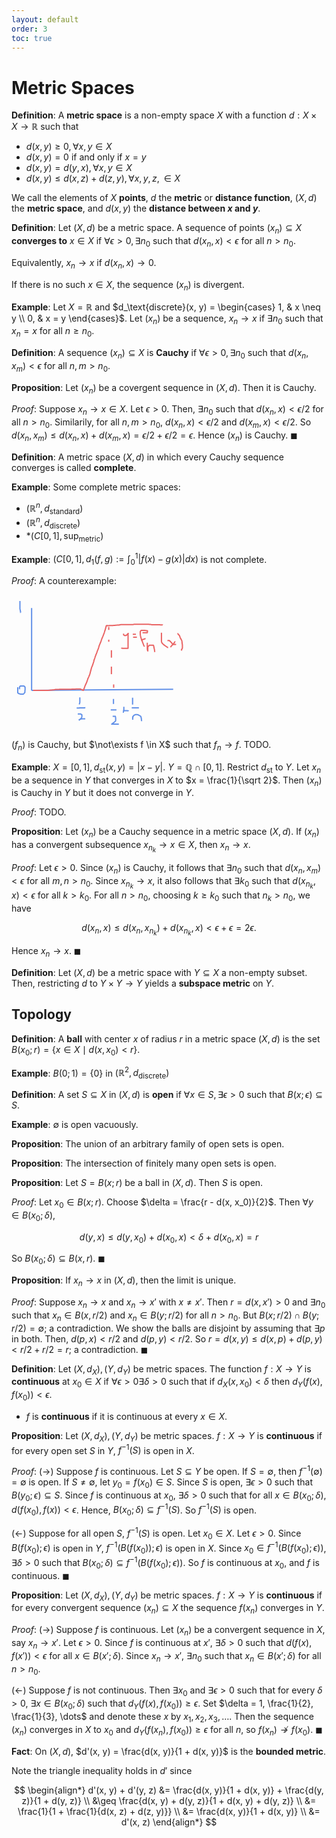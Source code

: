 ```yaml
---
layout: default
order: 3
toc: true
---
```


# Metric Spaces

**Definition**: A **metric space** is a non-empty space $X$ with a function $d: X \times X \to \mathbb R$ such that
* $d(x, y) \geq 0, \forall x, y \in X$
* $d(x, y) = 0$ if and only if $x = y$
* $d(x, y) = d(y, x), \forall x, y \in X$
* $d(x, y) \leq d(x, z) + d(z, y), \forall x, y, z, \in X$

We call the elements of $X$ **points**, $d$ the **metric** or **distance function**, $(X, d)$ the **metric space**, and $d(x, y)$ the **distance between $x$ and $y$**.

**Definition**: Let $(X, d)$ be a metric space. A sequence of points $(x_n) \subseteq X$ **converges to** $x \in X$ if $\forall \epsilon \gt 0, \exists n_0$ such that $d(x_n, x) \lt \epsilon$ for all $n \gt n_0$.

Equivalently, $x_n \to x$ if $d(x_n, x) \to 0$.

If there is no such $x \in X$, the sequence $(x_n)$ is divergent.

**Example**: Let $X = \mathbb R$ and $d_\text{discrete}(x, y) = 
\begin{cases}
1, & x \neq y \\
0, & x = y
\end{cases}$. Let $(x_n)$ be a sequence, $x_n \to x$ if $\exists n_0$ such that $x_n = x$ for all $n \geq n_0$.

**Definition**: A sequence $(x_n) \subseteq X$ is **Cauchy** if $\forall \epsilon \gt 0, \exists n_0$ such that $d(x_n, x_m) \lt \epsilon$ for all $n, m \gt n_0$.

**Proposition**: Let $(x_n)$ be a covergent sequence in $(X, d)$. Then it is Cauchy.

*Proof*: Suppose $x_n \to x \in X$. Let $\epsilon \gt 0$. Then, $\exists n_0$ such that $d(x_n, x) \lt \epsilon/2$ for all $n \gt n_0$. Similarily, for all $n, m \gt n_0$, $d(x_n, x) \lt \epsilon/2$ and $d(x_m, x) \lt \epsilon/2$. So $d(x_n, x_m) \leq d(x_n, x) + d(x_m, x) = \epsilon/2 + \epsilon/2 = \epsilon$. Hence $(x_n)$ is Cauchy. $\blacksquare$

**Definition**: A metric space $(X, d)$ in which every Cauchy sequence converges is called **complete**.

**Example**: Some complete metric spaces:
* $(\mathbb R^n, d_{\text{standard}})$
* $(\mathbb R^n, d_\text{discrete})$
* *$(C[0, 1], \sup_\text{metric})$

**Example**: $(C[0, 1], d_1(f, g) := \int_0^1 \left\vert f(x) - g(x) \right\vert dx)$ is not complete.

*Proof*: A counterexample:

<!-- #region drawnote -->
<svg id="svg" xmlns="http://www.w3.org/2000/svg" viewbox="140.08999633789062,61.269996643066406,283.4599914550781,217.010009765625" style="height:217.010009765625"><line x1="172.28" y1="82.47" x2="172.29" y2="214.23" fill="none" stroke="#6190e8" stroke-width="2" d="M 172.28 82.47 L 172.29 214.23"></line><line x1="172.28" y1="214.23" x2="398.79" y2="212.48" fill="none" stroke="#6190e8" stroke-width="2" d="M 172.28 214.23 L 398.79 212.48"></line><path d="M 153.58,71.27 L 153.58,71.38 L 153.58,71.55 L 153.58,71.91 L 153.58,72.69 L 153.58,73.68 L 153.58,74.79 L 153.58,75.96 L 153.58,77 L 153.58,77.93 L 153.58,78.73 L 153.58,79.48 L 153.58,80.39 L 153.58,81.25 L 153.58,82.02 L 153.58,82.8 L 153.58,83.58 L 153.7,84.49 L 153.98,85.29 L 154.15,86.04 L 154.17,86.74 L 154.28,87.35 L 154.42,87.83 L 154.45,88.26 L 154.55,88.67 L 154.68,88.95 L 154.7,89.21 L 154.7,89.64 L 154.82,89.64" fill="none" stroke="#6190e8" stroke-width="2"></path><path d="M 150.09,209.25 L 150.1,209.37 L 150.1,209.95 L 150.1,210.89 L 150.1,211.82 L 150.1,212.76 L 150.1,213.7 L 150.1,214.64 L 150.1,215.57 L 150.1,216.33 L 150.1,216.74 L 150.1,217 L 150.1,217.29 L 150.1,217.59 L 150.1,217.81 L 150.1,218 L 150.1,218.12 L 150.2,218.24 L 150.4,218.36 L 150.54,218.45 L 150.66,218.66 L 150.88,218.83 L 151.14,218.96 L 151.39,219.17 L 151.63,219.34 L 151.88,219.46 L 152.14,219.59 L 152.39,219.64 L 152.57,219.71 L 152.7,219.84 L 152.83,219.89 L 152.98,219.89 L 153.11,219.89 L 153.21,219.89 L 153.42,219.89 L 153.68,219.99 L 153.93,220.12 L 154.18,220.15 L 154.48,220.27 L 154.75,220.4 L 155.01,220.4 L 155.41,220.4 L 155.54,220.4 L 155.8,220.4 L 156.06,220.4 L 156.32,220.4 L 156.57,220.4 L 156.83,220.4 L 157.08,220.4 L 157.61,220.4 L 157.86,220.4 L 158.03,220.4 L 158.2,220.4 L 158.42,220.4 L 158.68,220.4 L 158.89,220.4 L 159.05,220.32 L 159.23,220.14 L 159.46,219.9 L 159.72,219.63 L 159.98,219.37 L 160.25,219.02 L 160.53,218.59 L 160.8,218.26 L 161.05,218.07 L 161.23,217.94 L 161.29,217.72 L 161.37,217.54 L 161.5,217.5 L 161.54,217.4 L 161.54,217.27 L 161.54,217.14 L 161.54,216.81 L 161.54,216.41 L 161.54,216 L 161.54,215.57 L 161.54,215.18 L 161.54,214.77 L 161.64,214.31 L 161.79,213.77 L 161.82,213.2 L 161.82,212.63 L 161.82,212.07 L 161.82,211.63 L 161.82,211.11 L 161.82,210.98 L 161.82,210.71 L 161.82,210.45 L 161.82,210.2 L 161.82,209.96 L 161.82,209.71 L 161.82,209.42 L 161.77,209.12 L 161.59,208.85 L 161.33,208.58 L 161.07,208.32 L 160.8,208.05 L 160.54,207.79 L 160.27,207.59 L 160.07,207.45 L 159.99,207.32 L 159.91,207.25 L 159.78,207.25 L 159.63,207.25 L 159.51,207.25 L 159.41,207.25 L 159.19,207.25 L 158.94,207.25 L 158.68,207.25 L 158.41,207.25 L 158.03,207.25 L 157.61,207.25 L 157.18,207.25 L 156.76,207.25 L 156.33,207.25 L 155.91,207.25 L 155.63,207.25 L 155.37,207.25 L 155.11,207.25 L 154.85,207.25 L 154.7,207.25 L 154.55,207.25 L 154.32,207.25 L 154.2,207.38 L 154.07,207.5 L 153.95,207.63 L 153.82,207.88 L 153.57,208.13 L 153.36,208.33 L 153.24,208.45 L 153.19,208.57 L 153.19,208.7 L 153.11,208.74 L 152.98,208.79 L 152.93,208.92 L 152.93,209.1 L 152.93,209.21 L 152.93,209.34 L 152.93,209.53 L 152.93,209.75 L 152.93,210.12 L 152.93,210.77 L 152.83,211.73 L 152.66,212.57" fill="none" stroke="#6190e8" stroke-width="2"></path><path d="M 249.44,225.42 L 249.44,225.65 L 249.44,226.25 L 249.44,226.95 L 249.44,227.58 L 249.44,228.13 L 249.44,228.64 L 249.44,229.11 L 249.44,229.43 L 249.44,229.68 L 249.44,229.94 L 249.44,230.37 L 249.44,230.49 L 249.44,230.73 L 249.44,230.97 L 249.44,231.23 L 249.44,231.64 L 249.44,232.4 L 249.44,233.15 L 249.36,234.03 L 249.04,234.96 L 248.8,235.59 L 248.8,236.04 L 248.8,236.34 L 248.8,236.61 L 248.8,236.82" fill="none" stroke="#6190e8" stroke-width="2"></path><path d="M 244.36,242.46 L 244.59,242.46 L 244.93,242.46 L 245.32,242.46 L 245.84,242.46 L 246.27,242.46 L 246.69,242.46 L 247.13,242.46 L 247.63,242.46 L 248.12,242.46 L 248.45,242.46 L 248.8,242.38 L 249.21,242.24 L 249.54,242.18 L 249.8,242.18 L 250.07,242.18 L 250.32,242.18 L 250.58,242.18 L 250.85,242.18 L 251.1,242.18 L 251.46,242.18 L 252.02,242.18 L 252.63,242.18 L 253.05,242.18 L 253.32,242.18 L 253.59,242.18 L 253.85,242.18 L 254.1,242.18 L 254.36,242.18 L 254.63,242.18 L 254.79,242.18 L 254.93,242.18 L 255.05,242.18 L 255.17,242.18 L 255.42,242.18 L 255.68,242.18 L 255.94,242.18 L 256.2,242.18 L 256.45,242.18 L 256.87,242.18 L 257.28,242.04 L 257.54,241.91 L 257.8,241.91 L 258.05,241.91 L 258.3,241.91" fill="none" stroke="#6190e8" stroke-width="2"></path><path d="M 246.13,251.94 L 246.64,251.94 L 246.99,251.94 L 247.19,251.94 L 247.46,251.94 L 247.72,251.94 L 247.98,251.94 L 248.25,251.94 L 248.42,251.94 L 248.57,251.94 L 248.79,251.94 L 249.04,251.94 L 249.29,251.94 L 249.65,251.94 L 250.18,251.94 L 250.61,252.02 L 251,252.25 L 251.43,252.54 L 251.77,252.82 L 252.03,252.98 L 252.44,252.99 L 252.57,253.12 L 252.7,253.36 L 252.7,253.6 L 252.7,253.84 L 252.7,254.08 L 252.7,254.37 L 252.7,254.67 L 252.7,254.93 L 252.7,255.19 L 252.7,255.52 L 252.7,255.94 L 252.7,256.37 L 252.63,256.86 L 252.41,257.44 L 252.05,258.02 L 251.61,258.6 L 251.18,259.18 L 250.66,259.76 L 250.07,260.26 L 249.58,260.7 L 249.23,261.12 L 248.96,261.45 L 248.7,261.7 L 248.52,261.88 L 248.37,261.92 L 248.25,261.92 L 248.23,262.03 L 248.23,262.14 L 248.23,262.03 L 248.23,261.79 L 248.23,261.54 L 248.36,261.41 L 248.62,261.28 L 249.03,261 L 249.45,260.73 L 249.86,260.6 L 250.43,260.45 L 251,260.16 L 251.57,260.02 L 252.18,259.88 L 252.64,259.73 L 252.9,259.73 L 253.17,259.73 L 253.43,259.73 L 253.69,259.73 L 253.95,259.73 L 254.3,259.73 L 254.72,259.73 L 255.06,259.73 L 255.32,259.73 L 255.68,259.73 L 256.09,259.73 L 256.41,259.73 L 256.67,259.73 L 256.93,259.73 L 257.19,259.73 L 257.45,259.73 L 257.62,259.73 L 257.75,259.73 L 257.88,259.73 L 258.01,259.73 L 258.13,259.73" fill="none" stroke="#6190e8" stroke-width="2"></path><path d="M 303.27,228.02 L 303.27,228.14 L 303.27,228.25 L 303.27,228.35 L 303.27,228.46 L 303.27,228.59 L 303.27,228.7 L 303.27,228.82 L 303.27,229.03 L 303.27,229.27 L 303.27,229.58 L 303.27,229.97 L 303.27,230.41 L 303.27,230.84 L 303.27,231.18 L 303.27,231.45 L 303.27,231.71 L 303.27,231.86 L 303.27,232 L 303.27,232.23 L 303.27,232.45 L 303.27,232.6 L 303.27,232.85 L 303.27,233.27 L 303.27,233.7 L 303.27,234.17 L 303.27,234.68 L 303.27,235.04 L 303.27,235.31 L 303.27,235.57 L 303.27,235.77 L 303.27,235.91 L 303.27,236.04" fill="none" stroke="#6190e8" stroke-width="2"></path><path d="M 299.02,245.57 L 298.91,245.57 L 298.92,245.57 L 299.17,245.57 L 299.45,245.57 L 299.7,245.57 L 299.88,245.57 L 300.12,245.57 L 300.57,245.57 L 301.15,245.57 L 301.66,245.57 L 302.08,245.57 L 302.58,245.57 L 303.16,245.57 L 303.66,245.57 L 304.09,245.57 L 304.6,245.57 L 305.09,245.57 L 305.41,245.57 L 305.67,245.57 L 305.93,245.57 L 306.17,245.57 L 306.41,245.57 L 306.6,245.57 L 306.77,245.57 L 306.88,245.57 L 307.01,245.57 L 307.25,245.57 L 307.51,245.57 L 307.77,245.57 L 308.02,245.57" fill="none" stroke="#6190e8" stroke-width="2"></path><path d="M 301.95,255.86 L 302.06,255.86 L 302.25,255.86 L 302.45,255.86 L 302.81,255.86 L 303.34,255.86 L 303.93,255.86 L 304.52,255.86 L 304.98,255.86 L 305.28,255.86 L 305.53,255.86 L 305.79,255.86 L 306.04,255.86 L 306.2,255.86 L 306.25,255.97 L 306.36,256.21 L 306.49,256.46 L 306.5,256.72 L 306.5,257.12 L 306.6,257.52 L 306.75,257.95 L 306.75,258.07 L 306.75,258.46 L 306.75,258.74 L 306.75,259.16 L 306.75,259.57 L 306.75,260.14 L 306.75,260.71 L 306.75,261.12 L 306.75,261.53 L 306.75,262.1 L 306.75,262.67 L 306.62,263.09 L 306.32,263.42 L 306,263.88 L 305.67,264.26 L 305.25,264.53 L 304.82,264.86 L 304.4,265.28 L 303.97,265.64 L 303.55,265.92 L 303.12,266.2 L 302.76,266.47 L 302.54,266.74 L 302.34,266.94 L 302.15,267.07 L 302.01,267.2 L 301.88,267.26 L 301.71,267.26 L 301.59,267.35 L 301.48,267.58 L 301.26,267.74 L 301.1,267.86 L 300.96,267.99 L 300.73,268.02 L 300.57,268.13 L 300.54,268.26 L 300.66,268.28 L 301.05,268.28 L 301.63,268.28 L 302.38,268.28 L 303.32,268.28 L 304.25,268.28 L 305.19,268.28 L 306.13,268.28 L 306.88,268.28 L 307.64,268.28 L 308.39,268.28 L 309.03,268.28 L 309.64,268.28 L 310.03,268.28 L 310.34,268.28 L 310.75,268.28 L 311.12,268.28 L 311.33,268.28 L 311.48,268.28 L 311.6,268.28 L 311.74,268.28 L 311.86,268.28" fill="none" stroke="#6190e8" stroke-width="2"></path><path d="M 319.86,240.58 L 319.86,240.7 L 319.86,241.03 L 319.86,241.31 L 319.86,241.49 L 319.86,241.61 L 319.86,241.74 L 319.86,241.98 L 319.86,242.58 L 319.86,243.18 L 319.86,243.59 L 319.86,244 L 319.86,244.26 L 319.86,244.52 L 319.86,244.78 L 319.86,245.04 L 319.86,245.26 L 319.86,245.42 L 319.86,245.57 L 319.86,245.73 L 319.86,245.85 L 319.86,245.96 L 319.86,246.09 L 319.86,246.21 L 319.86,246.33 L 319.86,246.46 L 319.8,246.64 L 319.66,246.88 L 319.6,247.23 L 319.52,247.65 L 319.39,247.98 L 319.33,248.24 L 319.25,248.5 L 319.11,248.76 L 319.07,249.01 L 319.07,249.19 L 319.07,249.34 L 319.07,249.46 L 319.07,249.58 L 319.07,249.7 L 319.07,249.81 L 319.07,249.93 L 319.07,250.05" fill="none" stroke="#6190e8" stroke-width="2"></path><path d="M 318.49,246.68 L 318.72,246.68 L 319.24,246.68 L 319.89,246.68 L 320.46,246.68 L 320.99,246.68 L 321.52,246.68 L 321.94,246.68 L 322.29,246.68 L 322.55,246.68 L 322.82,246.68 L 323.08,246.68 L 323.43,246.68 L 323.84,246.68 L 324.27,246.68 L 324.69,246.68 L 325.02,246.68 L 325.28,246.68 L 325.54,246.68 L 325.8,246.77 L 326.06,246.9 L 326.32,246.94 L 326.59,246.94 L 326.75,246.94 L 326.88,246.94 L 327,246.94 L 327.13,246.94 L 327.25,247.04 L 327.26,247.17" fill="none" stroke="#6190e8" stroke-width="2"></path><path d="M 333.84,226.14 L 333.84,226.01 L 333.84,226.23 L 333.84,227.14 L 333.84,227.9 L 333.84,228.61 L 333.84,229.21 L 333.84,229.65 L 333.84,229.88 L 333.84,230.07 L 333.84,230.32 L 333.84,230.58 L 333.84,230.93 L 333.84,231.55 L 333.84,232.34 L 333.84,233.14 L 333.84,234 L 333.84,234.78 L 333.84,235.32 L 333.84,235.78 L 333.84,236.2 L 333.84,236.49 L 333.84,236.74 L 333.84,236.91" fill="none" stroke="#6190e8" stroke-width="2"></path><path d="M 332.46,242.21 L 332.58,242.21 L 332.93,242.21 L 333.22,242.21 L 333.5,242.21 L 333.99,242.21 L 334.54,242.21 L 335.09,242.21 L 335.53,242.21 L 335.84,242.21 L 336.09,242.21 L 336.51,242.21 L 336.64,242.21 L 336.89,242.21 L 337.14,242.21 L 337.39,242.21 L 337.64,242.21 L 337.89,242.21 L 338.15,242.21 L 338.56,242.21 L 339.13,242.21 L 339.89,242.21 L 340.91,242.21 L 341.77,242.21 L 342.29,242.21 L 342.71,242.21 L 343.13,242.21 L 343.49,242.21 L 343.76,242.21 L 343.96,242.21" fill="none" stroke="#6190e8" stroke-width="2"></path><path d="M 334,255.9 L 334,256.01 L 334,256.46 L 334,257.03 L 334,257.5 L 334,257.91 L 334,258.21 L 334,258.48 L 334,258.73 L 334,258.97 L 334,259.13 L 334,259.29 L 334,259.53 L 334,259.78 L 334,260.04 L 334,260.32 L 334,260.63 L 334,260.85 L 334,261.04 L 334,261.16 L 334,260.93 L 334,260.32 L 334,259.62 L 334,258.83 L 334.1,258.1 L 334.24,257.54 L 334.39,256.96 L 334.53,256.48 L 334.56,256.21 L 334.63,255.98 L 334.76,255.8 L 334.81,255.62 L 334.93,255.38 L 335.18,255.13 L 335.43,254.87 L 335.55,254.62 L 335.68,254.48 L 335.93,254.35 L 336.19,254.09 L 336.44,253.96 L 336.73,253.82 L 337.03,253.65 L 337.29,253.52 L 337.61,253.38 L 338.03,253.23 L 338.39,253.14 L 338.65,253.14 L 338.91,253.14 L 339.11,253.14 L 339.27,253.14 L 339.39,253.14 L 339.53,253.14 L 339.73,253.14 L 339.95,253.14 L 340.21,253.14 L 340.58,253.14 L 341.25,253.14 L 342.14,253.25 L 342.92,253.5 L 343.65,253.89 L 344.44,254.36 L 345.11,254.72 L 345.66,255 L 346.1,255.27 L 346.43,255.55 L 346.69,255.81 L 346.94,256.06 L 347.09,256.21 L 347.11,256.34 L 347.2,256.55 L 347.33,256.79 L 347.36,257.24 L 347.64,258.13 L 347.64,258.59 L 347.96,260 L 347.96,260.28 L 347.96,260.85 L 347.96,261.42 L 348.09,261.84 L 348.21,262.09 L 348.21,262.35 L 348.21,262.61 L 348.21,262.87 L 348.21,263.12 L 348.21,263.35 L 348.21,263.46" fill="none" stroke="#6190e8" stroke-width="2"></path><path d="M 174.81,214.31 L 174.71,214.32 L 175,214.32 L 175.37,214.32 L 175.94,214.32 L 176.65,214.32 L 177.39,214.32 L 178.3,214.32 L 179.3,214.32 L 180.18,214.32 L 181,214.32 L 181.91,214.32 L 183.09,214.32 L 184.26,214.32 L 185.18,214.32 L 186.14,214.32 L 187.18,214.32 L 188.05,214.32 L 188.89,214.32 L 189.8,214.32 L 190.93,214.32 L 191.4,214.32 L 192.34,214.32 L 193.09,214.32 L 193.66,214.32 L 194.42,214.32 L 195.17,214.32 L 195.74,214.32 L 196.5,214.32 L 197.25,214.32 L 197.82,214.32 L 198.39,214.32 L 198.96,214.32 L 199.62,214.17 L 200.28,214.03 L 200.86,214.03 L 201.44,214.03 L 202.02,213.97 L 202.54,213.83 L 202.97,213.74 L 203.39,213.74 L 203.74,213.74 L 204,213.74 L 204.2,213.74 L 204.34,213.74 L 204.46,213.74 L 204.61,213.74 L 204.72,213.74 L 204.84,213.74 L 205.04,213.65 L 205.52,213.52 L 206.25,213.47 L 207.03,213.47 L 207.94,213.34 L 208.76,213.18 L 209.53,213.02 L 210.34,212.86 L 211.12,212.83 L 211.74,212.83 L 212.46,212.83 L 213.28,212.83 L 213.73,212.83 L 214.26,212.83 L 215.15,212.83 L 215.43,212.83 L 216,212.83 L 216.86,212.54 L 216.98,212.54 L 217.4,212.54 L 217.97,212.54 L 218.38,212.54 L 218.8,212.54 L 219.37,212.54 L 220.12,212.54 L 220.88,212.54 L 221.63,212.54 L 222.38,212.54 L 223.14,212.54 L 223.98,212.54 L 224.64,212.54 L 225.29,212.54 L 226.05,212.54 L 226.75,212.54 L 227.33,212.54 L 228,212.54 L 228.76,212.54 L 229.54,212.54 L 230.41,212.54 L 231.28,212.54 L 231.94,212.54 L 232.53,212.54 L 233.11,212.54 L 233.59,212.54 L 233.91,212.54 L 234.16,212.54 L 234.54,212.54 L 234.96,212.54 L 235.39,212.54 L 235.81,212.54 L 236.23,212.43 L 236.64,212.29 L 237.06,212.25 L 237.59,212.25 L 238.03,212.25 L 238.46,212.25 L 238.99,212.25 L 239.43,212.25 L 239.88,212.25 L 240.43,212.25 L 240.93,212.25 L 241.48,212.25 L 242.18,212.25 L 242.46,212.25 L 243.04,212.11 L 243.45,211.96 L 243.71,211.96 L 244.12,211.96 L 244.54,211.96 L 244.95,211.96 L 245.36,211.96 L 245.62,211.96 L 245.88,211.96 L 246.29,211.96 L 246.71,211.96 L 246.96,211.96 L 247.22,211.96 L 247.52,211.96 L 247.77,211.96 L 247.96,211.96 L 248.14,211.96 L 248.34,211.96 L 248.61,211.96 L 248.95,211.96 L 249.44,211.96 L 250.02,212.04 L 250.6,212.25 L 251.09,212.54 L 251.52,212.73 L 251.94,212.86 L 252.26,212.99 L 252.52,213.13 L 252.7,213.25 L 252.83,213.3 L 252.95,213.3 L 252.98,213.38 L 253.06,213.5 L 253.29,213.54 L 253.54,213.62 L 253.79,213.75 L 254.07,213.79 L 254.34,213.89 L 254.6,214.02 L 254.84,214.14 L 255.07,214.27 L 255.35,214.3 L 255.52,214.3 L 255.62,214.3 L 255.74,214.3" fill="none" stroke="#e96363" stroke-width="2"></path><path d="M 255.74,214.3 L 255.74,214.18 L 255.74,213.95 L 255.74,213.69 L 255.74,213.47 L 255.74,213.35 L 255.74,213.09 L 255.74,212.85 L 255.74,212.66 L 255.74,212.31 L 255.83,212.02 L 256.05,211.75 L 256.21,211.49 L 256.35,211.22 L 256.48,211.05 L 256.51,210.92 L 256.51,210.79 L 256.51,210.67 L 256.51,210.54 L 256.62,210.29 L 256.75,209.93 L 256.88,209.54 L 257.02,209.14 L 257.15,208.73 L 257.29,208.29 L 257.46,207.82 L 257.73,207.27 L 257.89,206.66 L 258.03,206.38 L 258.32,205.8 L 258.6,205.23 L 258.89,204.65 L 259.17,204.08 L 259.31,203.66 L 259.45,203.24 L 259.72,202.82 L 259.85,202.56 L 259.98,202.3 L 260.11,202.04 L 260.23,201.7 L 260.39,201.25 L 260.57,200.81 L 260.8,200.26 L 260.95,199.49 L 261.14,198.8 L 261.44,198.14 L 261.75,197.36 L 261.98,196.66 L 262.13,196.07 L 262.34,195.48 L 262.63,194.9 L 262.92,194.32 L 263.21,193.73 L 263.51,193.14 L 263.7,192.55 L 263.84,192.07 L 264.07,191.64 L 264.35,191.11 L 264.63,190.64 L 264.8,190.21 L 264.83,189.79 L 264.93,189.59 L 265.06,189.47 L 265.09,189.24 L 265.19,189.07 L 265.32,188.8 L 265.44,188.31 L 265.58,187.76 L 265.71,187.2 L 265.97,186.49 L 266.18,185.64 L 266.38,184.55 L 266.86,182.91 L 267.03,182.23 L 267.36,181.07 L 267.68,179.91 L 268.02,178.55 L 268.34,177.39 L 268.81,176.45 L 269.28,175.51 L 269.59,174.57 L 269.91,173.63 L 270.22,172.68 L 270.53,171.74 L 270.84,170.8 L 271.16,169.86 L 271.47,168.92 L 271.78,167.83 L 271.99,166.72 L 272.2,165.76 L 272.52,164.87 L 272.82,164.09 L 273.12,163.33 L 273.43,162.55 L 273.66,161.77 L 273.82,161 L 274.05,160.23 L 274.35,159.54 L 274.65,158.85 L 274.96,157.98 L 275.27,157.13 L 275.58,156.34 L 275.89,155.57 L 276.19,154.8 L 276.49,154.04 L 276.77,153.41 L 276.96,152.83 L 277.13,152.08 L 277.39,151.3 L 277.68,150.69 L 277.96,150.12 L 278.25,149.41 L 278.54,148.67 L 278.84,147.92 L 279.13,147.18 L 279.45,146.34 L 279.65,145.38 L 279.79,144.6 L 280.07,143.84 L 280.38,142.93 L 280.86,141.74 L 281.02,141.28 L 281.46,140.22 L 281.6,139.93 L 281.89,139.17 L 282.19,138.41 L 282.48,137.84 L 282.77,137.08 L 283.07,136.32 L 283.36,135.75 L 283.5,135.18 L 283.65,134.42 L 283.95,133.66 L 284.23,133.09 L 284.38,132.51 L 284.52,131.94 L 284.85,131.21 L 285.2,130.36 L 285.5,129.64 L 285.79,129.05 L 286.09,128.38 L 286.39,127.61 L 286.69,126.93 L 286.98,126.26 L 287.29,125.41 L 287.61,124.54 L 287.91,123.74 L 288.23,122.86 L 288.54,122.01 L 288.74,121.35 L 288.89,120.76 L 289.03,120.28 L 289.16,119.96 L 289.29,119.71 L 289.33,119.45 L 289.33,119.27 L 289.33,119.11 L 289.33,118.99 L 289.45,118.75 L 289.71,118.23 L 289.99,117.66 L 290.13,116.96 L 290.42,115.84 L 290.57,115.37 L 290.89,114.43 L 291.04,113.67 L 291.18,113.09 L 291.32,112.52 L 291.45,112.1 L 291.58,111.84 L 291.58,111.58 L 291.58,111.33 L 291.94,111.21 L 292.07,111.04 L 292.14,110.76 L 292.27,110.63 L 292.44,110.63 L 292.79,110.63 L 292.79,110.73 L 292.79,110.85 L 292.89,110.86 L 293.01,110.86 L 293.11,110.86 L 293.32,110.86 L 293.57,110.86 L 293.83,110.86 L 294.08,110.86 L 294.46,110.86 L 294.87,110.86 L 295.14,110.86 L 295.48,110.86 L 295.89,110.86 L 296.21,110.79 L 296.39,110.65 L 296.54,110.6 L 296.66,110.6 L 296.8,110.6 L 297.04,110.6 L 297.27,110.6 L 297.38,110.6 L 297.52,110.6 L 297.82,110.6 L 298.12,110.6 L 298.34,110.6 L 298.5,110.6 L 298.62,110.6 L 298.75,110.6 L 298.87,110.6 L 298.98,110.6 L 299.1,110.6 L 299.22,110.6 L 299.41,110.6 L 299.65,110.6 L 299.91,110.6 L 300.27,110.6 L 300.69,110.6 L 301.23,110.6 L 301.93,110.6 L 302.58,110.5 L 303.16,110.36 L 303.75,110.31 L 304.33,110.31 L 304.91,110.31 L 305.49,110.19 L 306.08,110.05 L 306.65,110.02 L 307.23,110.02 L 307.8,110.02 L 308.38,109.89 L 308.89,109.74 L 309.31,109.73 L 309.68,109.73 L 309.94,109.73 L 310.2,109.73 L 310.59,109.73 L 310.71,109.73 L 310.95,109.73 L 311.2,109.73 L 311.45,109.73 L 311.71,109.73 L 311.97,109.73 L 312.38,109.58 L 312.95,109.44 L 313.52,109.44 L 313.94,109.3 L 314.39,109.17 L 314.85,109.13 L 315.11,108.99 L 315.37,108.9 L 315.63,108.9 L 315.84,108.9 L 316.01,108.9 L 316.13,108.9 L 316.25,108.9 L 316.44,108.9 L 316.66,108.9 L 316.92,108.9 L 317.18,108.9 L 317.44,108.9 L 317.81,108.9 L 318.34,108.9 L 318.9,108.9 L 319.48,108.9 L 319.94,108.9 L 320.35,108.9 L 320.77,108.9 L 321.07,108.9 L 321.33,108.9 L 321.59,108.9 L 321.86,108.9 L 322.11,108.9 L 322.36,108.9 L 322.64,108.9 L 323.03,108.9 L 323.44,108.9 L 323.72,108.9 L 323.98,108.9 L 324.41,108.9 L 324.53,108.9 L 324.78,108.9 L 325.04,108.9 L 325.3,108.9 L 325.71,108.9 L 326.13,108.9 L 326.54,108.9 L 327.11,108.9 L 327.52,108.9 L 327.94,108.9 L 328.51,108.9 L 329.12,108.9 L 329.62,108.9 L 330.09,108.9 L 330.68,108.9 L 331.26,108.9 L 331.84,108.9 L 332.43,108.9 L 333,108.9 L 333.66,108.9 L 334.43,108.9 L 335.11,108.83 L 335.61,108.68 L 336.03,108.61 L 336.53,108.61 L 337.02,108.61 L 337.45,108.61 L 337.87,108.61 L 338.3,108.61 L 338.82,108.61 L 339.41,108.61 L 339.99,108.61 L 340.57,108.61 L 341.26,108.61 L 342.02,108.61 L 342.67,108.61 L 343.27,108.61 L 344,108.61 L 344.77,108.61 L 345.43,108.61 L 346.34,108.61 L 347.38,108.61 L 348.34,108.61 L 349.27,108.61 L 350.24,108.61 L 351.23,108.61 L 352.17,108.61 L 353.61,108.61 L 353.89,108.61 L 354.65,108.61 L 355.59,108.61 L 356.34,108.61 L 357.09,108.61 L 357.85,108.61 L 358.42,108.61 L 358.99,108.61 L 359.56,108.61 L 360.13,108.61 L 360.7,108.75 L 361.2,108.89 L 361.7,108.89 L 362.29,108.89 L 362.86,108.89 L 363.43,108.94 L 364.01,109.08 L 364.59,109.17 L 365.18,109.17 L 365.85,109.17 L 366.61,109.17 L 367.39,109.17 L 368.15,109.17 L 368.92,109.17 L 369.79,109.17 L 370.64,109.17 L 371.42,109.17 L 372.19,109.17 L 372.95,109.17 L 373.7,109.17 L 374.37,109.17 L 374.85,109.17 L 375.27,109.17 L 375.68,109.17 L 375.98,109.17 L 376.25,109.17 L 376.51,109.17 L 376.67,109.17 L 376.81,109.17 L 377.04,109.17 L 377.29,109.17 L 377.53,109.17 L 377.78,109.29 L 378.06,109.41 L 378.47,109.42 L 379.04,109.42 L 379.92,109.42 L 380.21,109.42 L 380.78,109.42 L 381.19,109.42 L 381.45,109.42 L 381.71,109.42 L 381.96,109.42 L 382.09,109.55" fill="none" stroke="#e96363" stroke-width="2"></path><path d="M 295.7,112.83 L 295.71,112.94 L 295.71,113.53 L 295.71,114.28 L 295.71,115.04 L 295.71,115.63 L 295.71,115.89 L 295.71,116.3 L 295.71,116.68 L 295.71,116.84 L 295.71,116.99 L 295.71,117.23 L 295.71,117.49" fill="none" stroke="#e96363" stroke-width="2"></path><path d="M 295.7,133.16 L 295.71,133.27 L 295.71,133.65 L 295.71,134.2 L 295.71,134.94 L 295.71,135.54 L 295.71,135.82 L 295.71,136.25 L 295.71,136.54" fill="none" stroke="#e96363" stroke-width="2"></path><path d="M 299.96,150.03 L 299.96,150.14 L 299.96,150.74 L 299.96,152.1 L 299.96,153.44 L 299.96,154.5 L 299.96,155.65 L 299.96,156.84 L 299.96,157.8 L 299.96,158.45 L 299.96,158.89 L 299.96,159.07 L 299.96,159.21 L 299.96,159.62 L 299.96,160.19 L 299.96,160.76 L 299.96,161.33 L 299.96,161.9" fill="none" stroke="#e96363" stroke-width="2"></path><path d="M 299.96,176.28 L 299.96,176.39 L 299.96,176.86 L 299.96,177.89 L 299.96,179.28 L 299.96,180.48 L 299.96,181.64 L 299.96,183.12 L 299.96,184.61 L 299.96,185.85 L 299.96,186.87 L 299.96,187.57 L 299.96,188.05 L 299.96,188.36" fill="none" stroke="#e96363" stroke-width="2"></path><path d="M 303.55,204.82 L 303.56,204.7 L 303.56,205.01 L 303.56,205.61 L 303.56,206.38 L 303.56,207.23 L 303.56,208.04 L 303.56,208.57 L 303.56,208.92 L 303.56,209.23 L 303.56,209.49 L 303.56,209.66 L 303.56,209.86 L 303.56,210.02" fill="none" stroke="#e96363" stroke-width="2"></path><path d="M 319.46,123.44 L 319.46,123.55 L 319.46,124.03 L 319.46,124.6 L 319.46,125.07 L 319.55,125.47 L 319.9,125.76 L 320.32,126.04 L 320.62,126.31 L 320.88,126.46 L 321.13,126.48 L 321.52,126.48 L 322.06,126.48 L 322.62,126.48 L 323.19,126.48 L 324.16,125.9 L 324.44,125.61 L 324.86,125.2 L 325.27,124.78 L 325.68,124.36 L 325.94,124.23 L 326.2,124.09 L 326.46,123.96 L 326.71,123.83 L 326.84,123.59 L 326.84,123.47 L 326.84,123.35 L 326.84,123.23 L 326.73,123.23 L 326.61,123.23 L 326.61,123.45 L 326.61,124.13 L 326.61,125.03 L 326.61,126.07 L 326.61,127.54 L 326.61,129.49 L 326.61,131.48 L 326.61,133.36 L 326.61,135.52 L 326.61,137.62 L 326.61,140.42 L 326.61,141.1 L 326.61,142.46 L 326.61,143.61 L 326.61,144.55 L 326.61,145.3 L 326.61,145.88 L 326.61,146.29 L 326.61,146.55 L 326.61,146.8 L 326.13,146.93 L 325.23,146.93 L 324.32,146.93 L 323.28,146.93 L 322.11,146.93 L 320.92,146.93 L 319.73,146.93 L 318.63,146.93 L 317.75,146.93 L 317.07,146.86 L 316.56,146.64 L 316.21,146.44 L 316.02,146.3 L 315.96,146.17" fill="none" stroke="#e96363" stroke-width="2"></path><path d="M 334.15,124.56 L 334.27,124.56 L 334.5,124.57 L 334.73,124.57 L 334.86,124.57 L 334.98,124.57 L 335.1,124.57 L 335.23,124.57 L 335.47,124.57 L 335.72,124.57 L 335.96,124.57 L 336.19,124.57 L 336.36,124.57 L 336.54,124.57 L 336.87,124.57 L 337.29,124.57 L 337.72,124.57 L 338.14,124.57 L 338.48,124.57 L 338.75,124.57 L 339.01,124.57 L 339.19,124.57" fill="none" stroke="#e96363" stroke-width="2"></path><path d="M 334.66,129.18 L 334.77,129.18 L 334.93,129.18 L 335.18,129.18 L 335.6,129.18 L 335.96,129.18 L 336.22,129.18 L 336.48,129.18 L 336.75,129.18 L 336.93,129.18 L 337.08,129.18 L 337.2,129.18 L 337.32,129.18 L 337.45,129.18 L 337.57,129.18 L 337.69,129.18 L 337.82,129.18 L 337.93,129.18 L 338.05,129.18 L 338.17,129.18 L 338.29,129.18 L 338.49,129.18 L 338.73,129.18 L 338.98,129.18 L 339.22,129.18 L 339.5,129.18 L 339.77,129.18 L 340.04,129.18 L 340.46,129.18 L 340.59,129.18 L 340.72,129.18" fill="none" stroke="#e96363" stroke-width="2"></path><path d="M 349.74,121.93 L 350.09,121.93 L 351.38,121.93 L 351.66,121.93 L 352.41,121.93 L 353.83,121.93 L 354.3,121.93 L 355.05,121.93 L 355.8,121.93 L 356.4,121.93 L 356.82,121.93 L 357.23,121.93 L 357.36,121.64 L 357.49,121.22 L 357.62,120.8 L 357.62,120.23 L 357.62,119.81 L 357.62,119.55 L 357.62,119.26 L 357.62,119 L 357.45,118.83 L 357,118.7 L 356.24,118.65 L 355.28,118.58 L 354.31,118.42 L 353.25,118.33 L 352.07,118.33 L 350.98,118.33 L 350.12,118.33 L 349.35,118.33 L 348.58,118.33 L 347.91,118.33 L 347.43,118.41 L 347.11,118.71 L 346.84,119.13 L 346.56,119.45 L 346.38,119.71 L 346.25,119.97 L 346.11,120.24 L 346.07,120.5 L 346.07,120.76 L 346.07,121.14 L 346.07,121.7 L 346.07,122.61 L 346.07,123.91 L 346.2,125.36 L 346.52,127.18 L 347.04,129.45 L 347.77,131.57 L 348.56,133.61 L 349.42,136.13 L 350.25,138.43 L 350.96,140.03 L 351.65,142.1 L 351.79,142.39 L 352.07,142.96 L 352.34,143.37 L 352.6,143.63 L 352.86,143.89 L 352.98,144.14" fill="none" stroke="#e96363" stroke-width="2"></path><path d="M 347.11,133.62 L 347.22,133.62 L 347.33,133.62 L 347.46,133.62 L 347.69,133.62 L 347.81,133.62 L 347.93,133.62 L 348.27,133.39 L 348.66,133.1 L 349.08,133.04 L 349.5,133.04 L 349.78,133.04 L 350.05,132.93 L 350.2,132.8 L 350.3,132.77 L 350.42,132.77 L 350.57,132.77 L 350.82,132.77 L 351.23,132.63 L 351.8,132.34 L 352.37,132.05 L 352.94,131.91 L 353.36,131.91 L 353.61,131.77 L 353.87,131.64 L 354.13,131.64 L 354.39,131.64 L 354.64,131.64" fill="none" stroke="#e96363" stroke-width="2"></path><path d="M 357.37,137.9 L 357.37,138.13 L 357.37,138.44 L 357.37,138.57 L 357.37,138.82 L 357.37,139.17 L 357.37,139.36 L 357.37,139.49 L 357.37,139.61 L 357.37,139.74 L 357.37,139.86 L 357.37,139.98 L 357.37,140.23 L 357.37,140.61 L 357.37,140.74 L 357.37,141 L 357.37,141.26 L 357.37,141.52 L 357.37,141.77 L 357.37,142.03 L 357.37,142.29 L 357.37,142.55 L 357.37,142.79 L 357.37,143.01 L 357.37,143.17 L 357.37,143.36 L 357.37,143.76 L 357.37,144.58 L 357.37,145.73 L 357.37,146.61 L 357.37,147.56 L 357.45,148.73 L 357.6,149.52 L 357.76,150.04 L 357.9,150.46 L 357.96,150.8 L 357.96,150.98 L 358.07,151.03 L 358.19,151.03 L 358.19,150.92 L 358.19,150.56 L 358.19,150.02 L 358.19,149.44 L 358.19,148.72 L 358.19,148.02 L 358.19,147.51 L 358.19,146.92 L 358.19,146.42 L 358.19,146.11 L 358.19,145.81 L 358.19,145.65 L 358.19,145.52 L 358.19,145.27 L 358.19,145.04 L 358.36,144.75 L 358.66,144.39 L 358.94,143.97 L 359.21,143.6 L 359.52,143.29 L 359.93,142.87 L 360.3,142.5 L 360.57,142.23 L 360.83,142.02 L 361.09,141.95 L 361.35,141.95 L 361.54,141.95 L 361.71,141.95 L 361.91,141.95 L 362.13,141.95 L 362.38,141.95 L 362.64,141.95 L 363.02,141.95 L 363.53,141.95 L 364.22,141.95 L 364.89,141.95 L 365.35,141.95 L 365.76,141.95 L 366.1,141.95 L 366.34,141.95 L 366.59,141.95 L 366.87,141.95 L 367.1,142.03 L 367.25,142.25 L 367.3,142.53 L 367.41,142.93 L 367.68,143.62 L 367.86,144.57 L 368.06,145.81 L 368.57,147.88 L 368.73,148.35 L 368.88,149.5 L 369.02,150.47 L 369.16,151.04 L 369.16,151.61 L 369.16,152.18 L 369.29,152.59 L 369.42,152.85 L 369.42,152.87 L 369.42,152.75" fill="none" stroke="#e96363" stroke-width="2"></path><path d="M 380.03,122.06 L 380.03,122.18 L 380.03,122.68 L 380.03,123.54 L 380.03,124.7 L 380.03,125.82 L 380.03,126.75 L 380.03,127.7 L 380.03,128.62 L 380.03,129.28 L 380.03,129.75 L 380.03,130.37 L 380.03,130.5 L 380.03,130.76 L 380.03,131 L 380.03,131.24 L 380.03,131.48 L 380.03,131.9 L 380.03,132.47 L 380.03,133.37 L 380.03,134.47 L 380.03,135.36 L 380.08,136.05 L 380.22,136.63 L 380.36,137.15 L 380.49,137.51 L 380.63,137.77 L 380.75,138.04 L 380.82,138.29 L 380.89,138.49 L 381.08,138.63 L 381.35,138.82 L 381.61,139.09 L 381.88,139.44 L 382.25,139.96 L 382.9,140.56 L 383.66,141.17 L 384.31,141.67 L 385.03,142.13 L 385.79,142.7 L 386.5,143.26 L 387.24,143.75 L 387.92,144.23 L 388.53,144.68 L 389.04,144.96 L 389.48,145.23 L 389.82,145.41 L 390.09,145.55 L 390.35,145.68 L 390.61,145.7 L 390.75,145.7" fill="none" stroke="#e96363" stroke-width="2"></path><path d="M 389.63,134.52 L 389.75,134.53 L 389.9,134.53 L 390.07,134.53 L 390.39,134.53 L 390.81,134.53 L 391.18,134.53 L 391.45,134.53 L 391.65,134.53 L 391.8,134.53 L 391.92,134.53 L 392.06,134.53 L 392.18,134.53 L 392.29,134.53 L 392.41,134.53 L 392.52,134.53 L 392.74,134.62 L 393.11,134.97 L 393.66,135.51 L 394.24,136.09 L 394.82,136.68 L 395.33,137.18 L 395.88,137.73 L 396.37,138.32 L 396.64,138.73 L 396.89,139.03 L 397.16,139.29 L 397.41,139.55 L 397.59,139.73 L 397.77,139.9 L 398,140.14 L 398.25,140.26 L 398.51,140.39 L 398.92,140.66 L 399.49,140.8 L 400.25,140.8 L 401,140.8 L 401.75,140.8 L 402.51,140.8 L 402.96,140.8 L 403.25,140.8 L 403.47,140.8" fill="none" stroke="#e96363" stroke-width="2"></path><path d="M 401.53,135.7 L 401.54,135.58 L 401.54,135.51 L 401.54,135.68 L 401.48,136 L 401.34,136.49 L 401.18,137.02 L 400.99,137.37 L 400.73,137.63 L 400.53,137.89 L 400.39,138.15 L 400.19,138.41 L 399.93,138.67 L 399.74,138.93 L 399.68,139.19 L 399.6,139.45 L 399.38,139.71 L 399.11,139.98 L 398.94,140.24 L 398.8,140.41 L 398.67,140.53 L 398.42,140.76 L 398.04,141.04 L 397.73,141.31 L 397.34,141.69 L 396.79,142.24 L 396.32,142.82 L 395.93,143.25 L 395.51,143.66 L 395.17,144.1 L 395.01,144.39 L 394.88,144.66 L 394.74,144.8 L 394.61,144.82 L 394.48,144.95" fill="none" stroke="#e96363" stroke-width="2"></path><path d="M 405.69,123.32 L 405.8,123.32 L 406.04,123.45 L 406.29,123.7 L 406.71,124.4 L 407,124.69 L 407.41,125.1 L 407.66,125.35 L 407.91,125.6 L 408.17,125.86 L 408.43,126.12 L 408.68,126.37 L 408.96,126.97 L 409.26,127.72 L 409.56,128.48 L 409.88,129.63 L 410.44,130.89 L 411.11,131.91 L 411.54,132.66 L 411.82,133.24 L 412.11,133.81 L 412.4,134.33 L 412.62,134.7 L 412.69,134.96 L 412.69,135.22 L 412.75,135.55 L 412.89,136.06 L 412.96,136.75 L 412.96,137.61 L 413.05,138.57 L 413.21,139.42 L 413.27,140.09 L 413.36,140.66 L 413.5,141.14 L 413.55,141.45 L 413.55,141.7 L 413.55,141.96 L 413.55,142.23 L 413.55,142.48 L 413.55,142.73 L 413.55,143.14 L 413.55,143.56 L 413.55,143.98 L 413.55,144.39 L 413.55,144.66 L 413.55,144.92 L 413.55,145.2 L 413.55,145.45 L 413.55,145.71 L 413.55,145.96 L 413.55,146.39 L 413.26,147.27 L 413.13,147.4 L 412.86,147.81 L 412.71,148.23 L 412.57,148.64 L 412.42,149.05 L 412.29,149.31 L 412.16,149.57 L 412.16,149.82 L 412.05,149.93 L 411.93,149.93 L 411.91,150.04 L 411.91,150.16 L 411.91,150.25 L 411.91,150.37" fill="none" stroke="#e96363" stroke-width="2"></path></svg>  
<!-- #endregion -->

$(f_n)$ is Cauchy, but $\not\exists f \in X$ such that $f_n \to f$. TODO.

**Example**: $X = [0, 1], d_\text{st}(x, y) = \vert x - y \vert$. $Y = \mathbb Q \cap [0, 1]$. Restrict $d_\text{st}$ to $Y$. Let $x_n$ be a sequence in $Y$ that converges in $X$ to $x = \frac{1}{\sqrt 2}$. Then $(x_n)$ is Cauchy in $Y$ but it does not converge in $Y$. 

*Proof*: TODO.

**Proposition**: Let $(x_n)$ be a Cauchy sequence in a metric space $(X, d)$. If $(x_n)$ has a convergent subsequence $x_{n_k} \to x \in X$, then $x_n \to x$.

*Proof*: Let $\epsilon \gt 0$. Since $(x_n)$ is Cauchy, it follows that $\exists n_0$ such that $d(x_n, x_m) \lt \epsilon$ for all $m, n \gt n_0$. Since $x_{n_k} \to x$, it also follows that $\exists k_0$ such that $d(x_{n_k}, x) \lt \epsilon$ for all $k \gt k_0$. For all $n \gt n_0$, choosing $k \geq k_0$ such that $n_k \gt n_0$, we have 

$$
d(x_n, x) \leq d(x_n, x_{n_k}) + d(x_{n_k}, x) \lt \epsilon + \epsilon = 2\epsilon.
$$

Hence $x_n \to x$. $\blacksquare$



**Definition**: Let $(X, d)$ be a metric space with $Y \subseteq X$ a non-empty subset. Then, restricting $d$ to $Y \times Y \to Y$ yields a **subspace metric** on $Y$.

## Topology

**Definition**: A **ball** with center $x$ of radius $r$ in a metric space $(X, d)$ is the set $B(x_0; r) = \lbrace x \in X \mid d(x, x_0) \lt r \rbrace$.

**Example**: $B(0; 1) = \lbrace 0 \rbrace$ in $(\mathbb R^2, d_\text{discrete})$

**Definition**: A set $S \subseteq X$ in $(X, d)$ is **open** if $\forall x \in S, \exists \epsilon \gt 0$ such that $B(x; \epsilon) \subseteq S$.

**Example**: $\emptyset$ is open vacuously.

**Proposition**: The union of an arbitrary family of open sets is open.

**Proposition**: The intersection of finitely many open sets is open.

**Proposition**: Let $S = B(x; r)$ be a ball in $(X, d)$. Then $S$ is open.

*Proof*: Let $x_0 \in B(x; r)$. Choose $\delta = \frac{r - d(x, x_0)}{2}$. Then $\forall y \in B(x_0; \delta)$, 

$$
d(y, x) \leq d(y, x_0) + d(x_0, x) \lt \delta + d(x_0, x) = r
$$

So $B(x_0; \delta) \subseteq B(x, r)$. $\blacksquare$

**Proposition**: If $x_n \to x$ in $(X, d)$, then the limit is unique.

*Proof*: Suppose $x_n \to x$ and $x_n \to x'$ with $x \neq x'$. Then $r = d(x, x') \gt 0$ and $\exists n_0$ such that $x_n \in B(x, r/2)$ and $x_n \in B(y; r/2)$ for all $n \gt n_0$. But $B(x; r/2) \cap B(y; r/2) = \emptyset$; a contradiction. We show the balls are disjoint by assuming that $\exists p$ in both. Then, $d(p, x) \lt r/2$ and $d(p, y) \lt r/2$. So $r = d(x, y) \leq d(x, p) + d(p, y) \lt r/2 + r/2 = r$; a contradiction. $\blacksquare$

**Definition**: Let $(X, d_X), (Y, d_Y)$ be metric spaces. The function $f: X \to Y$ is **continuous** at $x_0 \in X$ if $\forall \epsilon \gt 0 \exists \delta \gt 0$ such that if $d_X(x, x_0) \lt \delta$ then $d_Y(f(x), f(x_0)) \lt \epsilon$. 
* $f$ is **continuous** if it is continuous at every $x \in X$.

**Proposition**: Let $(X, d_X), (Y, d_Y)$ be metric spaces. $f: X \to Y$ is **continuous** if for every open set $S$ in $Y$, $f^{-1}(S)$ is open in $X$.

*Proof*: $(\rightarrow)$ Suppose $f$ is continuous. Let $S \subseteq Y$ be open. If $S = \emptyset$, then $f^{-1}(\emptyset) = \emptyset$ is open. If $S \neq \emptyset$, let $y_0 = f(x_0) \in S$. Since $S$ is open, $\exists \epsilon \gt 0$ such that $B(y_0; \epsilon) \subseteq S$. Since $f$ is continuous at $x_0$, $\exists \delta \gt 0$ such that for all $x \in B(x_0; \delta)$, $d(f(x_0), f(x)) \lt \epsilon$. Hence, $B(x_0; \delta) \subseteq f^{-1}(S)$. So $f^{-1}(S)$ is open.

$(\leftarrow)$ Suppose for all open $S$, $f^{-1}(S)$ is open. Let $x_0 \in X$. Let $\epsilon \gt 0$. Since $B(f(x_0); \epsilon)$ is open in $Y$, $f^{-1}(B(f(x_0)); \epsilon)$ is open in $X$. Since $x_0 \in f^{-1}(B(f(x_0); \epsilon))$, $\exists \delta \gt 0$ such that $B(x_0; \delta) \subseteq f^{-1}(B(f(x_0); \epsilon))$. So $f$ is continuous at $x_0$, and $f$ is continuous. $\blacksquare$

**Proposition**: Let $(X, d_X), (Y, d_Y)$ be metric spaces. $f: X \to Y$ is **continuous** if for every convergent sequence $(x_n) \subseteq X$ the sequence $f(x_n)$ converges in $Y$.

*Proof*: $(\rightarrow)$ Suppose $f$ is continuous. Let $(x_n)$ be a convergent sequence in $X$, say $x_n \to x'$. Let $\epsilon \gt 0$. Since $f$ is continuous at $x'$, $\exists \delta \gt 0$ such that $d(f(x), f(x')) \lt \epsilon$ for all $x \in B(x'; \delta)$. Since $x_n \to x'$, $\exists n_0$ such that $x_n \in B(x'; \delta)$ for all $n \gt n_0$.

$(\leftarrow)$ Suppose $f$ is not continuous. Then $\exists x_0$ and $\exists \epsilon \gt 0$ such that for every $\delta \gt 0$, $\exists x \in B(x_0; \delta)$ such that $d_Y(f(x), f(x_0)) \geq \epsilon$. Set $\delta = 1, \frac{1}{2}, \frac{1}{3}, \dots$ and denote these $x$ by $x_1, x_2, x_3, \dots$. Then the sequence $(x_n)$ converges in $X$ to $x_0$ and $d_Y(f(x_n), f(x_0)) \geq \epsilon$ for all $n$, so $f(x_n) \not \to f(x_0)$. $\blacksquare$

**Fact**: On $(X, d)$, $d'(x, y) = \frac{d(x, y)}{1 + d(x, y)}$ is the **bounded metric**.

Note the triangle inequality holds in $d'$ since

$$
\begin{align*}
d'(x, y) + d'(y, z) &= \frac{d(x, y)}{1 + d(x, y)} + \frac{d(y, z)}{1 + d(y, z)} \\
&\geq \frac{d(x, y) + d(y, z)}{1 + d(x, y) + d(y, z)} \\
&= \frac{1}{1 + \frac{1}{d(x, z) + d(z, y)}} \\
&= \frac{d(x, y)}{1 + d(x, y)} \\
&= d'(x, z)
\end{align*}
$$